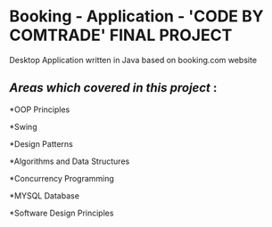 # Booking - Application - 'CODE BY COMTRADE' FINAL PROJECT 

Desktop Application written in Java based on booking.com website


  *Areas which covered in this project* :
   ---
   
  *OOP Principles
  
  *Swing

  *Design Patterns

  *Algorithms and Data Structures

  *Concurrency Programming

  *MYSQL Database

  *Software Design Principles
  
  
